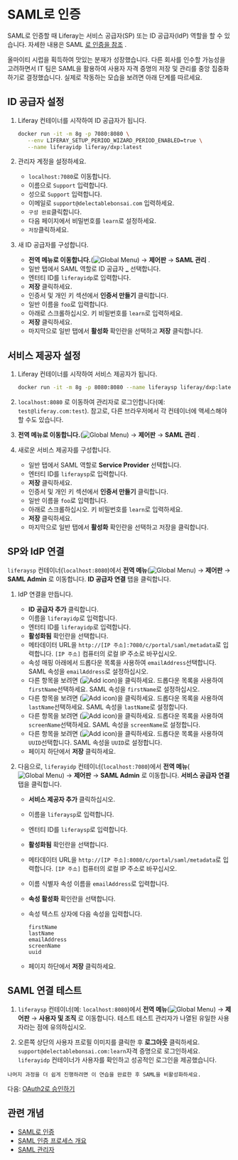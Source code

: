 # SAML로 인증

SAML로 인증할 때 Liferay는 서비스 공급자(SP) 또는 ID 공급자(IdP) 역할을 할 수 있습니다. 자세한 내용은 SAML [로 인증을 참조](https://learn.liferay.com/w/dxp/installation-and-upgrades/securing-liferay/configuring-sso/authenticating-with-saml) .

올마이티 시럽을 획득하여 맛있는 분재가 성장했습니다. 다른 회사를 인수할 가능성을 고려하면서 IT 팀은 SAML을 활용하여 사용자 자격 증명의 저장 및 관리를 중앙 집중화하기로 결정했습니다. 실제로 작동하는 모습을 보려면 아래 단계를 따르세요.

## ID 공급자 설정

1. Liferay 컨테이너를 시작하여 ID 공급자가 됩니다.

   ```bash
   docker run -it -m 8g -p 7080:8080 \
      --env LIFERAY_SETUP_PERIOD_WIZARD_PERIOD_ENABLED=true \
      --name liferayidp liferay/dxp:latest
   ```

1. 관리자 계정을 설정하세요.

   * `localhost:7080`로 이동합니다.
   * 이름으로 `Support` 입력합니다.
   * 성으로 `Support` 입력합니다.
   * 이메일로 `support@delectablebonsai.com` 입력하세요.
   * `구성 완료`클릭합니다.
   * 다음 페이지에서 비밀번호를 `learn`로 설정하세요.
   * `저장`클릭하세요.

1. 새 ID 공급자를 구성합니다.

   * **전역 메뉴로 이동합니다.**(![Global Menu](../../../images/icon-applications-menu.png)) &rarr; **제어판** &rarr; **SAML 관리** .
   * 일반 탭에서 SAML 역할로 ID 공급자 **_** 선택합니다.
   * 엔터티 ID를 `liferayidp`로 입력합니다.
   * **저장** 클릭하세요.
   * 인증서 및 개인 키 섹션에서 **인증서 만들기** 클릭합니다.
   * 일반 이름을 `foo`로 입력합니다.
   * 아래로 스크롤하십시오. 키 비밀번호를 `learn`로 입력하세요.
   * **저장** 클릭하세요.
   * 마지막으로 일반 탭에서 **활성화** 확인란을 선택하고 **저장** 클릭합니다.

## 서비스 제공자 설정

1. Liferay 컨테이너를 시작하여 서비스 제공자가 됩니다.

   ```bash
   docker run -it -m 8g -p 8080:8080 --name liferaysp liferay/dxp:latest
   ```

1. `localhost:8080` 로 이동하여 관리자로 로그인합니다(예: `test@liferay.com:test`). 참고로, 다른 브라우저에서 각 컨테이너에 액세스해야 할 수도 있습니다.

1. **전역 메뉴로 이동합니다.**(![Global Menu](../../../images/icon-applications-menu.png)) &rarr; **제어판** &rarr; **SAML 관리** .

1. 새로운 서비스 제공자를 구성합니다.

   * 일반 탭에서 SAML 역할로 **Service Provider** 선택합니다.
   * 엔터티 ID를 `liferaysp`로 입력합니다.
   * **저장** 클릭하세요.
   * 인증서 및 개인 키 섹션에서 **인증서 만들기** 클릭합니다.
   * 일반 이름을 `foo`로 입력합니다.
   * 아래로 스크롤하십시오. 키 비밀번호를 `learn`로 입력하세요.
   * **저장** 클릭하세요.
   * 마지막으로 일반 탭에서 **활성화** 확인란을 선택하고 저장을 클릭합니다.

## SP와 IdP 연결

`liferaysp` 컨테이너(`localhost:8080`)에서 **전역 메뉴**(![Global Menu](../../../images/icon-applications-menu.png)) &rarr; **제어판** &rarr; **SAML Admin** 로 이동합니다. **ID 공급자 연결** 탭을 클릭합니다.

1. IdP 연결을 만듭니다.

   * **ID 공급자 추가** 클릭합니다.
   * 이름을 `liferayidp`로 입력합니다.
   * 엔터티 ID를 `liferayidp`로 입력합니다.
   * **활성화됨** 확인란을 선택합니다.
   * 메타데이터 URL을 `http://[IP 주소]:7080/c/portal/saml/metadata`로 입력합니다. `[IP 주소]` 컴퓨터의 로컬 IP 주소로 바꾸십시오.
   * 속성 매핑 아래에서 드롭다운 목록을 사용하여 `emailAddress`선택합니다. SAML 속성을 `emailAddress`로 설정하십시오.
   * 다른 항목을 보려면 (![Add icon](../../../images/icon-add.png))을 클릭하세요. 드롭다운 목록을 사용하여 `firstName`선택하세요. SAML 속성을 `firstName`로 설정하십시오.
   * 다른 항목을 보려면 (![Add icon](../../../images/icon-add.png))을 클릭하세요. 드롭다운 목록을 사용하여 `lastName`선택하세요. SAML 속성을 `lastName`로 설정합니다.
   * 다른 항목을 보려면 (![Add icon](../../../images/icon-add.png))을 클릭하세요. 드롭다운 목록을 사용하여 `screenName`선택하세요. SAML 속성을 `screenName`로 설정합니다.
   * 다른 항목을 보려면 (![Add icon](../../../images/icon-add.png))을 클릭하세요. 드롭다운 목록을 사용하여 `UUID`선택합니다. SAML 속성을 `UUID`로 설정합니다.
   * 페이지 하단에서 **저장** 클릭하세요.

1. 다음으로, `liferayidp` 컨테이너(`localhost:7080`)에서 **전역 메뉴**(![Global Menu](../../../images/icon-applications-menu.png)) &rarr; **제어판** &rarr; **SAML Admin** 로 이동합니다. **서비스 공급자 연결** 탭을 클릭합니다.

   * **서비스 제공자 추가** 클릭하십시오.
   * 이름을 `liferaysp`로 입력합니다.
   * 엔터티 ID를 `liferaysp`로 입력합니다.
   * **활성화됨** 확인란을 선택합니다.
   * 메타데이터 URL을 `http://[IP 주소]:8080/c/portal/saml/metadata`로 입력합니다. `[IP 주소]` 컴퓨터의 로컬 IP 주소로 바꾸십시오.
   * 이름 식별자 속성 이름을 `emailAddress`로 입력합니다.
   * **속성 활성화** 확인란을 선택합니다.
   * 속성 텍스트 상자에 다음 속성을 입력합니다.

      ```
      firstName
      lastName
      emailAddress
      screenName
      uuid
      ```

   * 페이지 하단에서 **저장** 클릭하세요.

## SAML 연결 테스트

1. `liferaysp` 컨테이너(예: `localhost:8080`)에서 **전역 메뉴**(![Global Menu](../../../images/icon-applications-menu.png)) &rarr; **제어판** &rarr; **사용자 및 조직** 로 이동합니다. 테스트 테스트 관리자가 나열된 유일한 사용자라는 점에 유의하십시오.

1. 오른쪽 상단의 사용자 프로필 이미지를 클릭한 후 **로그아웃** 클릭하세요. `support@delectablebonsai.com:learn`자격 증명으로 로그인하세요. `liferayidp` 컨테이너가 사용자를 확인하고 성공적인 로그인을 제공했습니다.

```{warning}
나머지 과정을 더 쉽게 진행하려면 이 연습을 완료한 후 SAML을 비활성화하세요. 
```

다음: [OAuth2로 승인하기](./authorizing-with-oauth2.md)

## 관련 개념

- [SAML로 인증](https://learn.liferay.com/w/dxp/installation-and-upgrades/securing-liferay/configuring-sso/authenticating-with-saml)
- [SAML 인증 프로세스 개요](https://learn.liferay.com/w/dxp/installation-and-upgrades/securing-liferay/configuring-sso/authenticating-with-saml/saml-authentication-process-overview)
- [SAML 관리자](https://learn.liferay.com/w/dxp/installation-and-upgrades/securing-liferay/configuring-sso/authenticating-with-saml/saml-admin)
